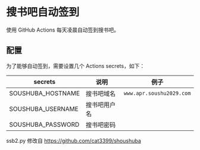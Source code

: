 # 搜书吧自动签到

使用 GitHub Actions 每天凌晨自动签到搜书吧。

## 配置

为了能够自动签到，需要设置几个 Actions secrets，如下：

| secrets           | 说明         | 例子                     |
| ----------------- | ------------ | ------------------------ |
| SOUSHUBA_HOSTNAME | 搜书吧域名   | `www.apr.soushu2029.com` |
| SOUSHUBA_USERNAME | 搜书吧用户名 |                          |
| SOUSHUBA_PASSWORD | 搜书吧密码   |                          |

ssb2.py 修改自 https://github.com/cat3399/shoushuba

